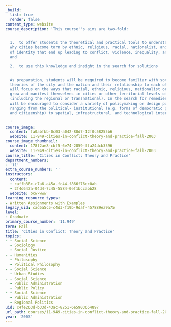 ```yaml
---
_build:
  list: true
  render: false
content_type: website
course_description: 'This course''s aims are two-fold:


  1.  to offer students the theoretical and practical tools to understand how and
  why cities become torn by ethnic, religious, racial, nationalist, and/or other forms
  of identity that end up leading to conflict, violence, inequality, and social injustice;
  and

  2.  to use this knowledge and insight in the search for solutions


  As preparation, students will be required to become familiar with social and political
  theories of the city and the nation and their relationship to each other. They also
  will focus on the ways that racial, ethnic, religious, nationalist or other identities
  grow and manifest themselves in cities or other territorial levels of determination
  (including the regional or transnational). In the search for remedies, students
  will be encouraged to consider a variety of policymaking or design points of entry,
  ranging from the political- institutional (e.g. forms of democratic participation
  and citizenship) to spatial, infrastructural, and technological interventions.

  '
course_image:
  content: fa0abfbb-0c03-a042-80d7-12f0c58255b6
  website: 11-949-cities-in-conflict-theory-and-practice-fall-2003
course_image_thumbnail:
  content: 178f2ae8-cbf5-6e74-2859-ffa24dcb3596
  website: 11-949-cities-in-conflict-theory-and-practice-fall-2003
course_title: 'Cities in Conflict: Theory and Practice'
department_numbers:
- '11'
extra_course_numbers: ''
instructors:
  content:
  - caffb38c-c7a6-a45a-fc44-f866f76ec0ab
  - 2f4d647a-04d4-7c45-5584-0ef1bccabb28
  website: ocw-www
learning_resource_types:
- Written Assignments with Examples
legacy_uid: cad5a5c5-c4d3-f19b-9daf-457889ea9a75
level:
- Graduate
primary_course_number: '11.949'
term: Fall
title: 'Cities in Conflict: Theory and Practice'
topics:
- - Social Science
  - Sociology
  - Social Justice
- - Humanities
  - Philosophy
  - Political Philosophy
- - Social Science
  - Urban Studies
- - Social Science
  - Public Administration
  - Public Policy
- - Social Science
  - Public Administration
  - Regional Politics
uid: c4fe263d-b33d-43ac-8251-6e5903654897
url_path: courses/11-949-cities-in-conflict-theory-and-practice-fall-2003
year: '2003'
---
```

